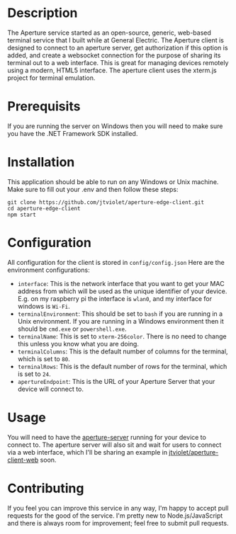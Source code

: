 # Description
The Aperture service started as an open-source, generic, web-based terminal service that I built while at General Electric. The Aperture client is designed to connect to an aperture server, get authorization if this option is added, and create a websocket connection for the purpose of sharing its terminal out to a web interface. This is great for managing devices remotely using a modern, HTML5 interface. The aperture client uses the xterm.js project for terminal emulation.

# Prerequisits
If you are running the server on Windows then you will need to make sure you have the .NET Framework SDK installed.

# Installation
This application should be able to run on any Windows or Unix machine. Make sure to fill out your .env and then follow these steps:
```
git clone https://github.com/jtviolet/aperture-edge-client.git
cd aperture-edge-client
npm start
```

# Configuration
All configuration for the client is stored in `config/config.json`  Here are the environment configurations:
* `interface`: This is the network interface that you want to get your MAC address from which will be used as the unique identifier of your device. E.g. on my raspberry pi the interface is `wlan0`, and my interface for windows is `Wi-Fi`.
* `terminalEnvironment`: This should be set to `bash` if you are running in a Unix environment. If you are running in a Windows environment then it should be `cmd.exe` or `powershell.exe`.
* `terminalName`: This is set to `xterm-256color`. There is no need to change this unless you know what you are doing.
* `terminalColumns`: This is the default number of columns for the terminal, which is set to `80`.
* `terminalRows`: This is the default number of rows for the terminal, which is set to `24`.
* `apertureEndpoint`: This is the URL of your Aperture Server that your device will connect to.

# Usage
You will need to have the [aperture-server](https://github.com/jtviolet/aperture-server) running for your device to connect to. The aperture server will also sit and wait for users to connect via a web interface, which I'll be sharing an example in [jtviolet/aperture-client-web](https://github.com/jtviolet/aperture-client-web) soon.

# Contributing
If you feel you can improve this service in any way, I'm happy to accept pull requests for the good of the service. I'm pretty new to Node.js/JavaScript and there is always room for improvement; feel free to submit pull requests.

